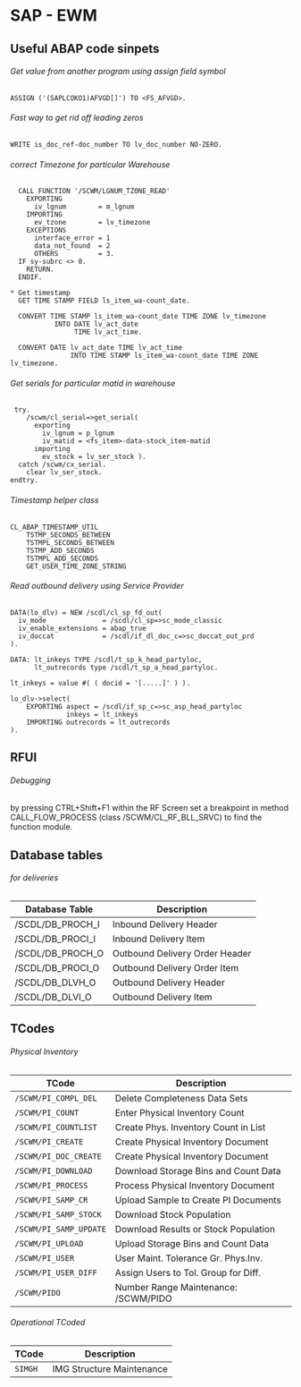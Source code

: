 # SAP - EWM

## Useful ABAP code sinpets
###### Get value from another program using assign field symbol
```
ASSIGN ('(SAPLCOKO1)AFVGD[]') TO <FS_AFVGD>.
```
###### Fast way to get rid off leading zeros

`WRITE is_doc_ref-doc_number TO lv_doc_number NO-ZERO.`

###### correct Timezone for particular Warehouse
```
  CALL FUNCTION '/SCWM/LGNUM_TZONE_READ'
    EXPORTING
      iv_lgnum        = m_lgnum
    IMPORTING
      ev_tzone        = lv_timezone
    EXCEPTIONS
      interface_error = 1
      data_not_found  = 2
      OTHERS          = 3.
  IF sy-subrc <> 0.
    RETURN.
  ENDIF.

* Get timestamp
  GET TIME STAMP FIELD ls_item_wa-count_date.

  CONVERT TIME STAMP ls_item_wa-count_date TIME ZONE lv_timezone
           INTO DATE lv_act_date
                TIME lv_act_time.

  CONVERT DATE lv_act_date TIME lv_act_time
               INTO TIME STAMP ls_item_wa-count_date TIME ZONE lv_timezone.
```
###### Get serials for particular  matid in warehouse
```
 try.
    /scwm/cl_serial=>get_serial(
      exporting
        iv_lgnum = p_lgnum
        iv_matid = <fs_item>-data-stock_item-matid
      importing
        ev_stock = lv_ser_stock ).
  catch /scwm/cx_serial.
    clear lv_ser_stock.
endtry.
```
###### Timestamp helper class
```
CL_ABAP_TIMESTAMP_UTIL
    TSTMP_SECONDS_BETWEEN
    TSTMPL_SECONDS_BETWEEN
    TSTMP_ADD_SECONDS
    TSTMPL_ADD_SECONDS
    GET_USER_TIME_ZONE_STRING
```
###### Read outbound delivery using Service Provider
```
DATA(lo_dlv) = NEW /scdl/cl_sp_fd_out(
  iv_mode              = /scdl/cl_sp=>sc_mode_classic
  iv_enable_extensions = abap_true
  iv_doccat            = /scdl/if_dl_doc_c=>sc_doccat_out_prd
).

DATA: lt_inkeys TYPE /scdl/t_sp_k_head_partyloc,
      lt_outrecords type /scdl/t_sp_a_head_partyloc.

lt_inkeys = value #( ( docid = '[.....]' ) ).

lo_dlv->select(
    EXPORTING aspect = /scdl/if_sp_c=>sc_asp_head_partyloc
              inkeys = lt_inkeys
    IMPORTING outrecords = lt_outrecords
).
```
## RFUI
###### Debugging
by pressing CTRL+Shift+F1 within the RF Screen
set a breakpoint in method CALL_FLOW_PROCESS (class /SCWM/CL_RF_BLL_SRVC) to find the function module.

## Database tables 
###### for deliveries

|Database Table|Description|
|-----|------------|
|/SCDL/DB_PROCH_I|Inbound Delivery Header|
|/SCDL/DB_PROCI_I|Inbound Delivery Item|
|/SCDL/DB_PROCH_O|Outbound Delivery Order Header|
|/SCDL/DB_PROCI_O|Outbound Delivery Order Item|
|/SCDL/DB_DLVH_O|Outbound Delivery Header|
|/SCDL/DB_DLVI_O|Outbound Delivery Item|

## TCodes
###### Physical Inventory
|TCode|Description|
|-----|------------|
|`/SCWM/PI_COMPL_DEL`|Delete Completeness Data Sets|
|`/SCWM/PI_COUNT`|Enter Physical Inventory Count|
|`/SCWM/PI_COUNTLIST`|	Create Phys. Inventory Count in List|
|`/SCWM/PI_CREATE`|Create Physical Inventory Document|
|`/SCWM/PI_DOC_CREATE`|	Create Physical Inventory Document|
|`/SCWM/PI_DOWNLOAD`|Download Storage Bins and Count Data|
|`/SCWM/PI_PROCESS`|Process Physical Inventory Document|
|`/SCWM/PI_SAMP_CR`|Upload Sample to Create PI Documents|
|`/SCWM/PI_SAMP_STOCK`|Download Stock Population|
|`/SCWM/PI_SAMP_UPDATE`|Download Results or Stock Population|
|`/SCWM/PI_UPLOAD`|Upload Storage Bins and Count Data|
|`/SCWM/PI_USER`|User Maint. Tolerance Gr. Phys.Inv.|
|`/SCWM/PI_USER_DIFF`|Assign Users to Tol. Group for Diff.|
|`/SCWM/PIDO`|Number Range Maintenance: /SCWM/PIDO|
###### Operational TCoded
|TCode|Description|
|-----|------------|
|`SIMGH`|IMG Structure Maintenance |
